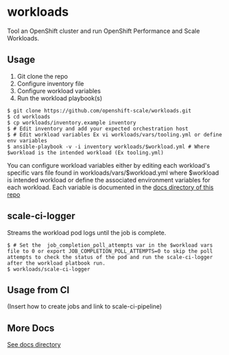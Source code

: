 # workloads

Tool an OpenShift cluster and run OpenShift Performance and Scale Workloads.

## Usage

1. Git clone the repo
2. Configure inventory file
3. Configure workload variables
4. Run the workload playbook(s)

```
$ git clone https://github.com/openshift-scale/workloads.git
$ cd workloads
$ cp workloads/inventory.example inventory
$ # Edit inventory and add your expected orchestration host
$ # Edit workload variables Ex vi workloads/vars/tooling.yml or define env variables
$ ansible-playbook -v -i inventory workloads/$workload.yml # Where $workload is the intended workload (Ex tooling.yml)
```

You can configure workload variables either by editing each workload's specific vars file found in workloads/vars/$workload.yml where $workload is intended workload or define the associated environment variables for each workload. Each variable is documented in the [docs directory of this repo](docs/)

## scale-ci-logger

Streams the workload pod logs until the job is complete.
```
$ # Set the  job_completion_poll_attempts var in the $workload vars file to 0 or export JOB_COMPLETION_POLL_ATTEMPTS=0 to skip the poll attempts to check the status of the pod and run the scale-ci-logger after the workload platbook run.
$ workloads/scale-ci-logger
```

## Usage from CI

(Insert how to create jobs and link to scale-ci-pipeline)

## More Docs

[See docs directory](docs/)
